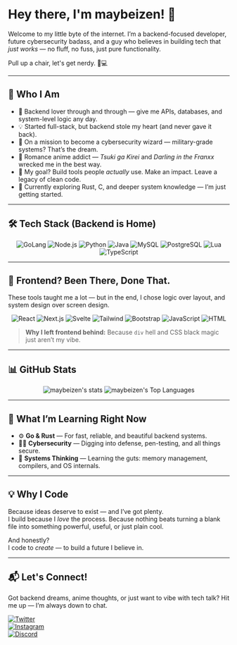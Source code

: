 # Hey there, I'm maybeizen! 👋

Welcome to my little byte of the internet. I’m a backend-focused developer, future cybersecurity badass, and a guy who believes in building tech that *just works* — no fluff, no fuss, just pure functionality.

Pull up a chair, let's get nerdy. 🧠💻

---

## 🌟 Who I Am
- 🧩 Backend lover through and through — give me APIs, databases, and system-level logic any day.
- 💡 Started full-stack, but backend stole my heart (and never gave it back).
- 🔐 On a mission to become a cybersecurity wizard — military-grade systems? That’s the dream.
- 💖 Romance anime addict — *Tsuki ga Kirei* and *Darling in the Franxx* wrecked me in the best way.
- 🚀 My goal? Build tools people *actually* use. Make an impact. Leave a legacy of clean code.
- 🌱 Currently exploring Rust, C, and deeper system knowledge — I’m just getting started.

---

## 🛠️ Tech Stack (Backend is Home)
<div align="center">

![GoLang](https://img.shields.io/badge/GoLang-%23111111?style=for-the-badge&logo=go&color=%23111111)
![Node.js](https://img.shields.io/badge/Node.js-%23111111?style=for-the-badge&logo=node.js&color=%23111111)
![Python](https://img.shields.io/badge/Python-%23111111?style=for-the-badge&logo=python&color=%23111111)
![Java](https://img.shields.io/badge/Java-%23111111?style=for-the-badge&logo=openjdk&color=%23111111)
![MySQL](https://img.shields.io/badge/MySQL-%23111111?style=for-the-badge&logo=mysql&color=%23111111)
![PostgreSQL](https://img.shields.io/badge/PostgreSQL-%23111111?style=for-the-badge&logo=postgresql&color=%23111111)
![Lua](https://img.shields.io/badge/Lua-%23111111?style=for-the-badge&logo=lua&color=%23111111)
![TypeScript](https://img.shields.io/badge/TypeScript-%23111111?style=for-the-badge&logo=typescript&color=%23111111)

</div>

---

## 🧼 Frontend? Been There, Done That.
These tools taught me a lot — but in the end, I chose logic over layout, and system design over screen design.

<div align="center">

![React](https://img.shields.io/badge/React-%23111111?style=for-the-badge&logo=React&color=%23111111)
![Next.js](https://img.shields.io/badge/Next.js-%23111111?style=for-the-badge&logo=next.js&color=%23111111)
![Svelte](https://img.shields.io/badge/Svelte-%23111111?style=for-the-badge&logo=svelte&color=%23111111)
![Tailwind](https://img.shields.io/badge/Tailwind-%23111111?style=for-the-badge&logo=tailwindcss&color=%23111111)
![Bootstrap](https://img.shields.io/badge/Bootstrap-%23111111?style=for-the-badge&logo=bootstrap&color=%23111111)
![JavaScript](https://img.shields.io/badge/JavaScript-%23111111?style=for-the-badge&logo=javascript&color=%23111111)
![HTML](https://img.shields.io/badge/HTML-%23111111?style=for-the-badge&logo=html5&color=%23111111)

</div>

> **Why I left frontend behind:** Because `div` hell and CSS black magic just aren’t my vibe.

---

## 📊 GitHub Stats
<p align="center">
    <img src="https://github-stats-ochre-mu.vercel.app/api?username=maybeizen&theme=dark&show_icons=true&hide_border=true&count_private=false" alt="maybeizen's stats">
    <img src="https://github-stats-ochre-mu.vercel.app/api/top-langs/?username=maybeizen&theme=dark&show_icons=true&hide_border=true&layout=compact" alt="maybeizen's Top Languages">
</p>

---

## 🧠 What I’m Learning Right Now
- ⚙️ **Go & Rust** — For fast, reliable, and beautiful backend systems.
- 🕵️‍♂️ **Cybersecurity** — Digging into defense, pen-testing, and all things secure.
- 💾 **Systems Thinking** — Learning the guts: memory management, compilers, and OS internals.

---

## 💡 Why I Code
Because ideas deserve to exist — and I’ve got plenty.  
I build because I *love* the process. Because nothing beats turning a blank file into something powerful, useful, or just plain cool.  

And honestly?  
I code to *create* — to build a future I believe in.

---

## 📬 Let's Connect!
Got backend dreams, anime thoughts, or just want to vibe with tech talk? Hit me up — I’m always down to chat.

[![Twitter](https://img.shields.io/badge/Twitter-black?style=for-the-badge&logo=x)](https://x.com/maybeizen)  
[![Instagram](https://img.shields.io/badge/Instagram-black?style=for-the-badge&logo=instagram)](https://instagram.com/maybeizen)  
[![Discord](https://img.shields.io/badge/maybeizen-%235C6AE2?style=for-the-badge&logo=discord&logoColor=fff&labelColor=%235C6AE2)](https://discord.com/users/924513291806580736)
